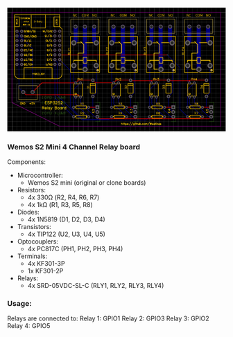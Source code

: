 ![img.png](img.png)

### Wemos S2 Mini 4 Channel Relay board
Components:
- Microcontroller:
  - Wemos S2 mini (original or clone boards)
- Resistors:
  - 4x 330Ω (R2, R4, R6, R7)
  - 4x 1kΩ (R1, R3, R5, R8)
- Diodes:
  - 4x 1N5819 (D1, D2, D3, D4)
- Transistors:
  - 4x TIP122 (U2, U3, U4, U5)
- Optocouplers:
  - 4x PC817C (PH1, PH2, PH3, PH4)
- Terminals:
  - 4x KF301-3P
  - 1x KF301-2P
- Relays:
  - 4x SRD-05VDC-SL-C (RLY1, RLY2, RLY3, RLY4)



### Usage:
Relays are connected to:
Relay 1: GPIO1
Relay 2: GPIO3
Relay 3: GPIO2
Relay 4: GPIO5

